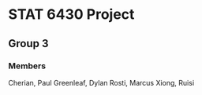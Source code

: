 # STAT 6430 Project 
## Group 3
### Members
Cherian, Paul
Greenleaf, Dylan
Rosti, Marcus
Xiong, Ruisi

